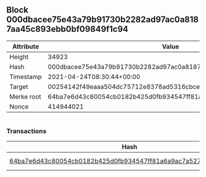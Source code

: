 ## Block 000dbacee75e43a79b91730b2282ad97ac0a8187aa45c893ebb0bf09849f1c94

Attribute | Value
--- | ---
Height | 34923
Hash | 000dbacee75e43a79b91730b2282ad97ac0a8187aa45c893ebb0bf09849f1c94
Timestamp | 2021-04-24T08:30:44+00:00
Target | 00254142f49eaaa504dc75712e8378ad5316cbcead634704b3734b6271167cc4
Merke root | 64ba7e6d43c80054cb0182b425d0fb934547ff81a6a9ac7a52710bdcdbf4b789
Nonce | 414944021

```

```

### Transactions

Hash | Amount
--- | ---
[64ba7e6d43c80054cb0182b425d0fb934547ff81a6a9ac7a52710bdcdbf4b789](64ba7e6d43c80054cb0182b425d0fb934547ff81a6a9ac7a52710bdcdbf4b789.md) | 10.00000000 SKEPTI 

